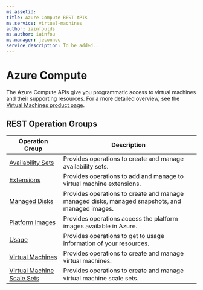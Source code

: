 ```yaml
---
ms.assetid: 
title: Azure Compute REST APIs
ms.service: virtual-machines
author: iainfoulds
ms.author: iainfou
ms.manager: jeconnoc
service_description: To be added..
---
```



# Azure Compute

The Azure Compute APIs give you programmatic access to virtual machines and their supporting resources. For a more detailed overview, see the [Virtual Machines product page](https://azure.microsoft.com/services/virtual-machines).

## REST Operation Groups

| Operation Group | Description |
|-----------------|-------------|
| [Availability Sets](../../docs-ref-autogen/compute/AvailabilitySets.yml) | Provides operations to create and manage availability sets. |
| [Extensions](../../docs-ref-autogen/compute/VirtualMachineExtensions.yml) | Provides operations to add and manage to virtual machine extensions. |
| [Managed Disks](../../docs-ref-autogen/compute/Disks.yml) | Provides operations to create and manage managed disks, managed snapshots, and managed images.
| [Platform Images](../../docs-ref-autogen/compute/Images.yml) | Provides operations access the platform images available in Azure. |
| [Usage](../../docs-ref-autogen/compute/Usage.yml) | Provides operations to get to usage information of your resources. |
| [Virtual Machines](../../docs-ref-autogen/compute/VirtualMachines.yml) | Provides operations to create and manage virtual machines. |
| [Virtual Machine Scale Sets](../../docs-ref-autogen/compute/VirtualMachineScaleSets.yml) | Provides operations to create and manage virtual machine scale sets. |

